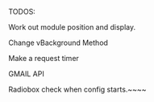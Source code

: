 TODOS:

Work out module position and display.

Change vBackground Method

Make a request timer

GMAIL API

Radiobox check when config starts.~~~~
